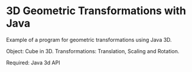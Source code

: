 # 3D Geometric Transformations with Java

Example of a program for geometric transformations using Java 3D.

Object: Cube in 3D.
Transformations: Translation, Scaling and Rotation.

Required: Java 3d API
